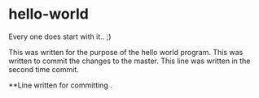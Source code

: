 # hello-world
Every one does start with it.. ;)

This was written for the purpose of the hello world program.
This was written to commit the changes to the master.
This line was written in the second time commit.

**Line written for committing .
